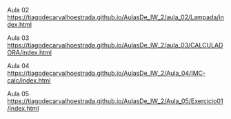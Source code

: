 Aula 02
https://tiagodecarvalhoestrada.github.io/AulasDe_IW_2/aula_02/Lampada/index.html

Aula 03
https://tiagodecarvalhoestrada.github.io/AulasDe_IW_2/aula_03/CALCULADORA/index.html

Aula 04
https://tiagodecarvalhoestrada.github.io/AulasDe_IW_2/Aula_04/IMC-calc/index.html

Aula 05
https://tiagodecarvalhoestrada.github.io/AulasDe_IW_2/Aula_05/Exercicio01/index.html

